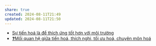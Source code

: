 ```yaml
---
share: true
created: 2024-08-11T21:49
updated: 2024-08-11T21:50
---
```

- [Sự tiến hoá là để thích ứng tốt hơn với môi trường](../../S%E1%BB%B1%20s%E1%BB%91ng/S%E1%BB%B1%20ti%E1%BA%BFn%20ho%C3%A1%20l%C3%A0%20%C4%91%E1%BB%83%20th%C3%ADch%20%E1%BB%A9ng%20t%E1%BB%91t%20h%C6%A1n%20v%E1%BB%9Bi%20m%C3%B4i%20tr%C6%B0%E1%BB%9Dng.md)
- [❓Mối quan hệ giữa tiến hoá, thích nghi, tối ưu hoá, chuyên môn hoá](../../S%E1%BB%B1%20s%E1%BB%91ng/%E2%9D%93M%E1%BB%91i%20quan%20h%E1%BB%87%20gi%E1%BB%AFa%20ti%E1%BA%BFn%20ho%C3%A1,%20th%C3%ADch%20nghi,%20t%E1%BB%91i%20%C6%B0u%20ho%C3%A1,%20chuy%C3%AAn%20m%C3%B4n%20ho%C3%A1.md)

